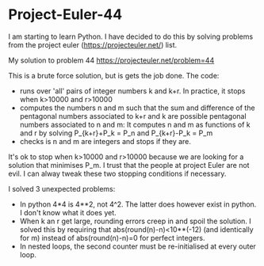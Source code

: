 # Project-Euler-44

I am starting to learn Python. I have decided to do this by solving problems from the project euler (https://projecteuler.net/) list.

My solution to problem 44 https://projecteuler.net/problem=44

This is a brute force solution, but is gets the job done. The code:
- runs over 'all' pairs of integer numbers k and k+r. In practice, it stops when k>10000 and r>10000
- computes the numbers n and m such that the sum and difference of the pentagonal numbers associated to k+r and k are possible pentagonal numbers associated to n and m: It computes n and m as functions of k and r by solving P_{k+r}+P_k = P_n and P_{k+r}-P_k = P_m
- checks is n and m are integers and stops if they are.

It's ok to stop when k>10000 and r>10000 because we are looking for a solution that minimises P_m. I trust that the people at project Euler are not evil. I can alway tweak these two stopping conditions if necessary.

I solved 3 unexpected problems:
- In python 4*4 is 4**2, not 4^2. The latter does however exist in python. I don't know what it does yet.
- When k an r get large, rounding errors creep in and spoil the solution. I solved this by requiring that abs(round(n)-n)<10**(-12) (and identically for m) instead of abs(round(n)-n)=0 for perfect integers.
- In nested loops, the second counter must be re-initialised at every outer loop.
